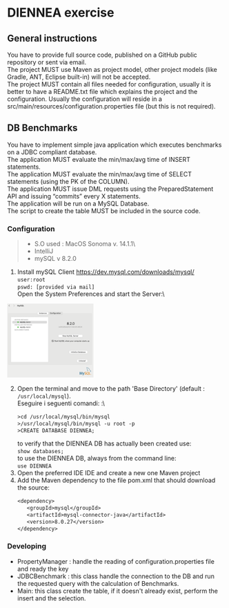 # DIENNEA exercise

## General instructions
You have to provide full source code, published on a GitHub public repository or
sent via email.\
The project MUST use Maven as project model, other project models (like Gradle,
ANT, Eclipse built-in) will not be accepted.\
The project MUST contain all files needed for configuration, usually it is better to
have a README.txt file which explains the project and the configuration. Usually the
configuration will reside in a src/main/resources/configuration.properties file (but
this is not required).
## DB Benchmarks
You have to implement simple java application which executes benchmarks on a
JDBC compliant database.\
The application MUST evaluate the min/max/avg time of INSERT statements.\
The application MUST evaluate the min/max/avg time of SELECT statements (using
the PK of the COLUMN).\
The application MUST issue DML requests using the PreparedStatement API and
issuing “commits” every X statements.\
The application will be run on a MySQL Database.\
The script to create the table MUST be included in the source code.

### Configuration

> - S.O used : MacOS Sonoma v. 14.1.1\
> - IntelliJ
> - mySQL v 8.2.0

1. Install mySQL Client https://dev.mysql.com/downloads/mysql/ \
   `user:root`\
   `pswd: [provided via mail]`\
Open the System Preferences and start the Server:\
<img src="mysql_screen1.png" alt="drawing" style="width:200px;"/>


2. Open the terminal and move to the path 'Base Directory' (default : `/usr/local/mysql`).\
   Eseguire i seguenti comandi: :\
   ```
   >cd /usr/local/mysql/bin/mysql
   >/usr/local/mysql/bin/mysql -u root -p
   >CREATE DATABASE DIENNEA;
   ```
   to verify that the DIENNEA DB has actually been created use:  \
   `show databases;`\
   to use the DIENNEA DB, always from the command line:  \
   `use DIENNEA`
3. Open the preferred IDE IDE and create a new one Maven project
4. Add the Maven dependency to the file pom.xml that should download the source:
   ```
   <dependency>
      <groupId>mysql</groupId>
      <artifactId>mysql-connector-java</artifactId>
      <version>8.0.27</version>
   </dependency>
   ```
### Developing

 - PropertyManager : handle the reading of configuration.properties file and ready the key
 - JDBCBenchmark : this class handle the connection to the DB and run the requested query with the calculation of Benchmarks.
 - Main: this class create the table, if it doesn't already exist, perform the insert and the selection.
